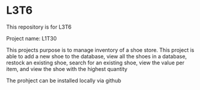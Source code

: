 # L3T6
This repository is for L3T6 

Project name: L1T30

This projects purpose is to manage inventory of a shoe store. This project is able to add a new shoe to the database, view all the shoes in a database, restock an existing shoe, search for an existing shoe, view the value per item, and view the shoe with the highest quantity

The prohject can be installed locally via github
